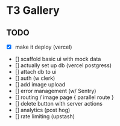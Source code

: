 # T3 Gallery

## TODO
- [x] make it deploy (vercel)
- [] scaffold basic ui with mock data
- [] actually set up db (vercel postgress)
- [] attach db to ui
- [] auth (w clerk)
- [] add image upload
- [] error management (w/ Sentry)
- [] routing / image page { parallel route }
- [] delete button with server actions
- [] analytics (post hog)
- [] rate limiting (upstash)

